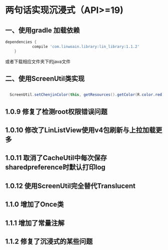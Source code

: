 # 两句话实现沉浸式（API>=19)
## 一、使用gradle 加载依赖


```gradle
dependencies {
	        compile 'com.linwoain.library:lin_library:1.1.2'
	}
```
或者下载相应文件夹下的java文件

## 二、使用ScreenUtil类实现

```java

  ScreenUtil.setChenjinColor(this, getResources().getColor(R.color.red));
```


## 1.0.9 修复了检测root权限错误问题
## 1.0.10 修改了LinListView使用v4包刷新与上拉加载更多
## 1.0.11 取消了CacheUtil中每次保存sharedpreference时默认打印log
## 1.0.12 使用ScreenUtil完全替代Translucent
## 1.1.0 增加了Once类
## 1.1.1 增加了常量注解
## 1.1.2 修复了沉浸式的某些问题